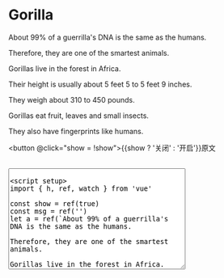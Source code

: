 # Gorilla

<div v-if="show">
About 99% of a guerrilla's DNA is the same as the humans.

Therefore, they are one of the smartest animals.

Gorillas live in the forest in Africa.

Their height is usually about 5 feet 5 to 5 feet 9 inches.

They weigh about 310 to 450 pounds.

Gorillas eat fruit, leaves and small insects.

They also have fingerprints like humans.
</div>

<button @click="show = !show">{{show ? '关闭' : '开启'}}原文</button>

<template v-for="(i, index) in a" >
  <span v-if="msg.split('')[index]"
    :style="{color: msg.split('')[index] === i ? 'green' : 'red'}">
    {{i}}
  </span>
</template>
<br />
<textarea v-model="msg" style="width: 350px; height: 200px" />

<script setup>
import { h, ref, watch } from 'vue'

const show = ref(true)
const msg = ref('')
let a = ref(`About 99% of a guerrilla's DNA is the same as the humans.

Therefore, they are one of the smartest animals.

Gorillas live in the forest in Africa.

Their height is usually about 5 feet 5 to 5 feet 9 inches.

They weigh about 310 to 450 pounds.

Gorillas eat fruit, leaves and small insects.

They also have fingerprints like humans.`.split(''))

</script>

<style>

</style>
